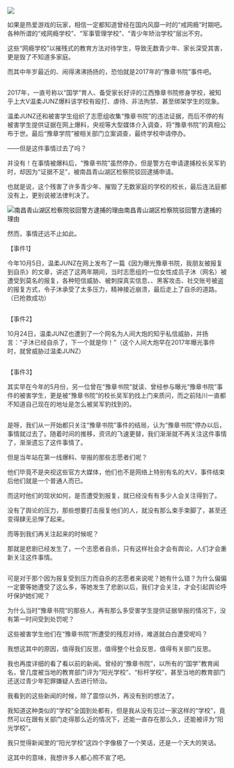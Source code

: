 <p><img src="https://github.com/ZjzMisaka/iaders/img/2019/11/c7d9c-007a5xO3gy1g8odfe9687j30yi0jeacs.jpg"></p>
<p><span style="color: #333333;">如果是热爱游戏的玩家，相信一定都知道曾经在国内风靡一时的“戒网瘾”时期吧。各种所谓的“戒网瘾学校”、“军事管理学校”、“青少年矫治学校”层出不穷。</span></p>
<p><span style="color: #333333;">这些“网瘾学校”以摧残式的教育方法对待学生，导致无数青少年、家长深受其害，更是毁了不知道多家庭。</span></p>
<p><span style="color: #333333;">而其中年岁最近的、闹得沸沸扬扬的，恐怕就是2017年的“豫章书院”事件吧。</span><span id="more-8731"></span></p>
<p class="picbox"><img src="https://github.com/ZjzMisaka/iaders/img/2019/11/740fd-007a5xO3gy1g8odfepj01j30do09j3z5.jpg" alt=""></p>
<p><span style="color: #333333;">2017年，一直号称以“国学”育人、备受家长好评的江西豫章书院修身学校，被知乎上大V温柔JUNZ爆料该学校有殴打、虐待、非法拘禁、甚至绑架学生的现象。</span></p>
<p><span style="color: #333333;">温柔JUNZ还和被害学生组织了志愿组收集“豫章书院”的违法证据，而后不停的有被害学生提供证据在网上爆料，央视等大型媒体介入调查，将“豫章书院”的真相公布于世。最后“豫章学院”被相关部门立案调查，最终学校申请停办。</span></p>
<p><span style="color: #333333;">——但是这件事情过去了吗？</span></p>
<p><span style="color: #333333;">并没有！在事情被爆料后，“豫章书院”虽然停办，但是警方在申请逮捕校长吴军豹时，却因为“证据不足”，被南昌青山湖区检察院驳回逮捕申请。</span></p>
<p><span style="color: #333333;">也就是说，这个残害了许多青少年、摧毁了无数家庭的学校的校长，最后连法庭都没有上，更别说被法律判决了。</span></p>
<p class="picbox"><img src="https://github.com/ZjzMisaka/iaders/img/2019/11/c5669-007a5xO3gy1g8odffkr6gj30hs0qpq6s.jpg" alt="南昌青山湖区检察院驳回警方逮捕的理由"><span class="picinfo">南昌青山湖区检察院驳回警方逮捕的理由</span></p>
<p><span style="color: #333333;">然而，事情还远不止如此。</span></p>
<p><span style="color: #333333;">【事件1】</span></p>
<p><span style="color: #333333;">今年10月5日，温柔JUNZ在网上发布了一篇《因为曝光豫章书院，我朋友被报复到自杀》的文章，讲述了这两年期间，当时志愿组的一位女性成员子沐（网名）被遭受到莫名的报复，各种短信威胁、被刺探真实信息、、黑客攻击、社交账号被盗的报复方式，令子沐承受了太多压力，精神接近崩溃，最后走上了自杀的道路。（已抢救成功）</span></p>
<p class="picbox"><img src="https://github.com/ZjzMisaka/iaders/img/2019/11/f0b31-007a5xO3gy1g8odffzovmj30hs0lb0u9.jpg" alt=""></p>
<p><span style="color: #333333;">【事件2】</span></p>
<p><span style="color: #333333;">10月24日，温柔JUNZ也遭到了一个网名为人间大炮的知乎私信威胁，并扬言：“子沐已经自杀了，下一个就是你！”（这个人间大炮早在2017年曝光事件时，就曾威胁过温柔JUNZ）</span></p>
<p class="picbox"><img src="https://github.com/ZjzMisaka/iaders/img/2019/11/6c247-007a5xO3gy1g8odfgiy7aj30hs0esdhd.jpg" alt=""></p>
<p><span style="color: #333333;">【事件3】</span></p>
<p><span style="color: #333333;">其实早在今年的5月份，另一位曾在“豫章书院”就读、曾经参与曝光“豫章书院”事件的被害学生，更是被“豫章书院”的校长吴军豹找上门来质问，而之前陆川一直都不知道自己现在的地址是怎么被吴军豹找到的。</span></p>
<p class="picbox"><img src="https://github.com/ZjzMisaka/iaders/img/2019/11/b9f90-007a5xO3gy1g8odfgrdsuj307b0aqmxe.jpg" alt=""></p>
<p><span style="color: #333333;">是呀，我们从一开始都只关注“豫章书院”事件的结局，认为“豫章书院”停办以后，事情就过去了。随着时间的推移，资讯的飞速更替，我们渐渐就不再关注这件事情了，渐渐遗忘了这件事情了。</span></p>
<p><span style="color: #333333;">但是当年站在第一线爆料、举报的那些志愿者们呢？</span></p>
<p><span style="color: #333333;">他们毕竟不是央视这些官方大媒体，他们也不是网络上特别有名的大V，事件结束后他们就是一个普通人而已。</span></p>
<p><span style="color: #333333;">而这时他们的现状如何，是否遭受到报复，就已经没有有多少人会关注得到了。</span></p>
<p><span style="color: #333333;">没有了舆论的压力，那些想要打击报复他们的人，就没有那么束手束脚了，甚至还变得肆无忌惮了起来。</span></p>
<p><span style="color: #333333;">而等到我们再关注起来的时候呢？</span></p>
<p><span style="color: #333333;">那就是悲剧已经发生了，一个志愿者自杀，只有这样社会才会有舆论，人们才会重新关注这件事情。</span></p>
<p class="picbox"><img src="https://github.com/ZjzMisaka/iaders/img/2019/11/d2dda-007a5xO3gy1g8odfh4fosj30hs0vm0ux.jpg" alt=""></p>
<p><span style="color: #333333;">可是对于那个因为报复受到压力而自杀的志愿者来说呢？她有什么错？为什么偏偏一定要等她遭受了这么多，等她发生了悲剧以后，我们才会关注，才会引起舆论呼吁保护她们呢？</span></p>
<p><span style="color: #333333;">为什么当时“豫章书院”的那些人，再有那么多受害学生提供证据举报的情况下，没有第一时间受到处罚呢？</span></p>
<p><span style="color: #333333;">这些被害学生他们在“豫章书院”所遭受的残忍对待，难道就白白遭受呢吗？</span></p>
<p><span style="color: #333333;">我想这其中的原因，值得我们反思，值得整个社会反思，值得有关部门反思。</span></p>
<p><span style="color: #333333;">我也再度详细的看了看以前的新闻。曾经的“豫章书院”，以所有的“国学”教育闻名，曾几度被当地的教育部门评为“阳光学校”、“标杆学校”，甚至当地的教育部门还送过青少年犯罪嫌疑人去进行矫治。</span></p>
<p><span style="color: #333333;">我看到的这些新闻的时候，除了震惊以外，再没有别的想法了。</span></p>
<p><span style="color: #333333;">我知道这种类似的“学校”全国到处都有，但是我从没有见过一家这样的“学校”，竟然可以在跟有关部门走得那么近的情况下，还能一直存在那么久，还能被评为“阳光学校”。</span></p>
<p><span style="color: #333333;">我只觉得新闻里的“阳光学校”这四个字像极了一个笑话，还是一个天大的笑话。</span></p>
<p><span style="color: #333333;">这其中的意味，我想许多人都心照不宣了吧。</span>​​​​</p>